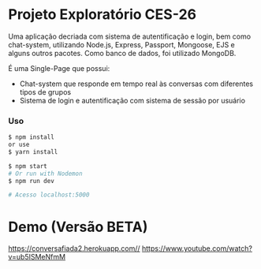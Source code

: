 # Projeto Exploratório CES-26 

Uma aplicação decriada com sistema de autentificação e login, bem como chat-system, utilizando Node.js, Express, Passport, Mongoose, EJS e alguns outros pacotes. Como banco de dados, foi utilizado MongoDB.

É uma Single-Page que possui:
   - Chat-system que responde em tempo real às conversas com diferentes tipos de grupos
   - Sistema de login e autentificação com sistema de sessão por usuário

### Uso

```sh
$ npm install
or use
$ yarn install
```

```sh
$ npm start
# Or run with Nodemon
$ npm run dev

# Acesso localhost:5000

```
# Demo (Versão BETA)

https://conversafiada2.herokuapp.com//
https://www.youtube.com/watch?v=ub5ISMeNfmM
